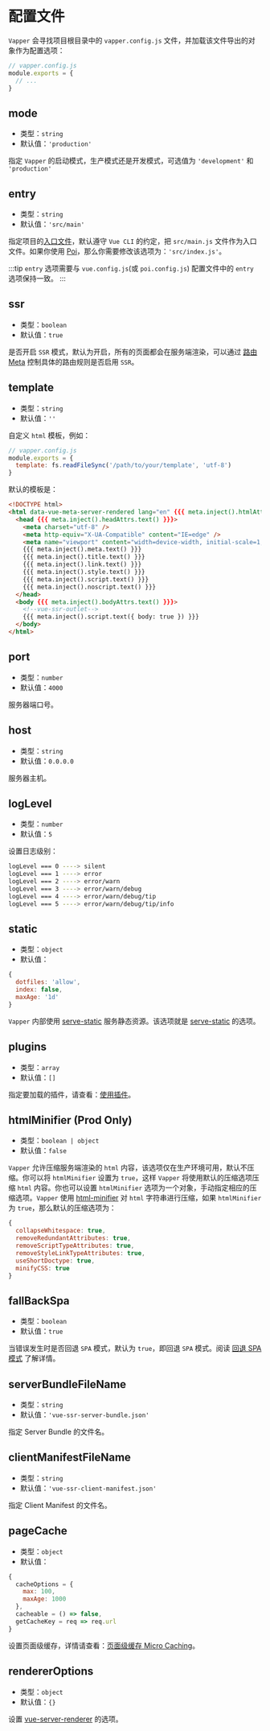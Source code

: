 # 配置文件

`Vapper` 会寻找项目根目录中的 `vapper.config.js` 文件，并加载该文件导出的对象作为配置选项：

```js
// vapper.config.js
module.exports = {
  // ...
}
```

## mode

- 类型：`string`
- 默认值：`'production'`

指定 `Vapper` 的启动模式，生产模式还是开发模式，可选值为 `'development'` 和 `'production'`

## entry

- 类型：`string`
- 默认值：`'src/main'`

指定项目的[入口文件](/zh/entry.html)，默认遵守 `Vue CLI` 的约定，把 `src/main.js` 文件作为入口文件。如果你使用 [Poi](https://poi.js.org/)，那么你需要修改该选项为：`'src/index.js'`。

:::tip
`entry` 选项需要与 `vue.config.js`(或 `poi.config.js`) 配置文件中的 `entry` 选项保持一致。
:::

## ssr

- 类型：`boolean`
- 默认值：`true`

是否开启 `SSR` 模式，默认为开启，所有的页面都会在服务端渲染，可以通过 [路由 Meta](/zh/routes-meta.html#路由-meta) 控制具体的路由规则是否启用 `SSR`。

## template

- 类型：`string`
- 默认值：`''`

自定义 `html` 模板，例如：

```js
// vapper.config.js
module.exports = {
  template: fs.readFileSync('/path/to/your/template', 'utf-8')
}
```

默认的模板是：

```html
<!DOCTYPE html>
<html data-vue-meta-server-rendered lang="en" {{{ meta.inject().htmlAttrs.text() }}}>
  <head {{{ meta.inject().headAttrs.text() }}}>
    <meta charset="utf-8" />
    <meta http-equiv="X-UA-Compatible" content="IE=edge" />
    <meta name="viewport" content="width=device-width, initial-scale=1, maximum-scale=1, user-scalable=no, minimal-ui" />
    {{{ meta.inject().meta.text() }}}
    {{{ meta.inject().title.text() }}}
    {{{ meta.inject().link.text() }}}
    {{{ meta.inject().style.text() }}}
    {{{ meta.inject().script.text() }}}
    {{{ meta.inject().noscript.text() }}}
  </head>
  <body {{{ meta.inject().bodyAttrs.text() }}}>
    <!--vue-ssr-outlet-->
    {{{ meta.inject().script.text({ body: true }) }}}
  </body>
</html>
```

## port

- 类型：`number`
- 默认值：`4000`

服务器端口号。

## host

- 类型：`string`
- 默认值：`0.0.0.0`

服务器主机。

## logLevel

- 类型：`number`
- 默认值：`5`

设置日志级别：

```sh
logLevel === 0 ----> silent
logLevel === 1 ----> error
logLevel === 2 ----> error/warn
logLevel === 3 ----> error/warn/debug
logLevel === 4 ----> error/warn/debug/tip
logLevel === 5 ----> error/warn/debug/tip/info
```

## static

- 类型：`object`
- 默认值：

```js
{
  dotfiles: 'allow',
  index: false,
  maxAge: '1d'
}
```

`Vapper` 内部使用 [serve-static](https://github.com/expressjs/serve-static) 服务静态资源。该选项就是 [serve-static](https://github.com/expressjs/serve-static) 的选项。

## plugins

- 类型：`array`
- 默认值：`[]`

指定要加载的插件，请查看：[使用插件](/zh/using-plugin.html#官方插件)。

## htmlMinifier (Prod Only)

- 类型：`boolean | object`
- 默认值：`false`

`Vapper` 允许压缩服务端渲染的 `html` 内容，该选项仅在生产环境可用，默认不压缩。你可以将 `htmlMinifier` 设置为 `true`，这样 `Vapper` 将使用默认的压缩选项压缩 `html` 内容。你也可以设置 `htmlMinifier` 选项为一个对象，手动指定相应的压缩选项。`Vapper` 使用 [html-minifier](https://github.com/kangax/html-minifier) 对 `html` 字符串进行压缩，如果 `htmlMinifier` 为 `true`，那么默认的压缩选项为：

```js
{
  collapseWhitespace: true,
  removeRedundantAttributes: true,
  removeScriptTypeAttributes: true,
  removeStyleLinkTypeAttributes: true,
  useShortDoctype: true,
  minifyCSS: true
}
```

## fallBackSpa

- 类型：`boolean`
- 默认值：`true`

当错误发生时是否回退 `SPA` 模式，默认为 `true`，即回退 `SPA` 模式。阅读 [回退 SPA 模式](/zh/error-handling.html#回退-spa-模式) 了解详情。

## serverBundleFileName

- 类型：`string`
- 默认值：`'vue-ssr-server-bundle.json'`

指定 Server Bundle 的文件名。

## clientManifestFileName

- 类型：`string`
- 默认值：`'vue-ssr-client-manifest.json'`

指定 Client Manifest 的文件名。

## pageCache

- 类型：`object`
- 默认值：

```js
{
  cacheOptions = {
    max: 100,
    maxAge: 1000
  },
  cacheable = () => false,
  getCacheKey = req => req.url
}
```

设置页面级缓存，详情请查看：[页面级缓存 Micro Caching](/zh/caching.html#页面级缓存-micro-caching)。

## rendererOptions

- 类型：`object`
- 默认值：`{}`

设置 [vue-server-renderer](https://ssr.vuejs.org/api/#renderer-options) 的选项。